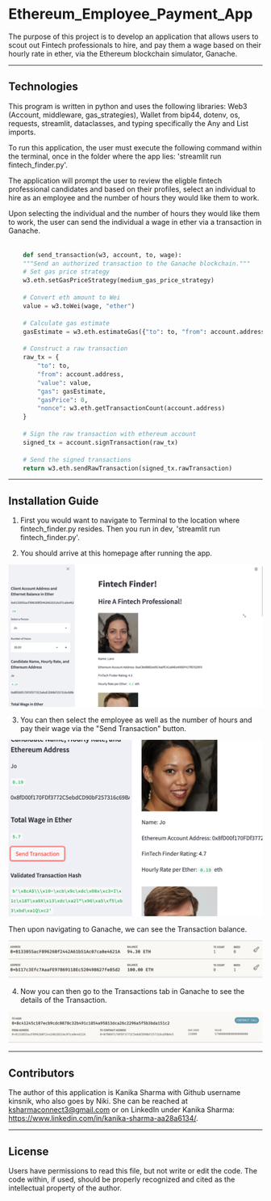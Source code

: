 # **Ethereum_Employee_Payment_App**

The purpose of this project is to develop an application that allows users to scout out Fintech professionals to hire, and pay them a wage based on their hourly rate in ether, via the Ethereum blockchain simulator, Ganache. 

---

## **Technologies**

This program is written in python and uses the following libraries: Web3 (Account, middleware, gas_strategies), Wallet from bip44, dotenv, os, requests, streamlit, dataclasses, and typing specifically the Any and List imports. 

To run this application, the user must execute the following command within the terminal, once in the folder where the app lies: 'streamlit run fintech_finder.py'.

The application will prompt the user to review the eligble fintech professional candidates and based on their profiles, select an individual to hire as an employee and the number of hours they would like them to work. 

Upon selecting the individual and the number of hours they would like them to work, the user can send the individual a wage in ether via a transaction in Ganache. 

```python

    def send_transaction(w3, account, to, wage):
    """Send an authorized transaction to the Ganache blockchain."""
    # Set gas price strategy
    w3.eth.setGasPriceStrategy(medium_gas_price_strategy)

    # Convert eth amount to Wei
    value = w3.toWei(wage, "ether")

    # Calculate gas estimate
    gasEstimate = w3.eth.estimateGas({"to": to, "from": account.address, "value": value})

    # Construct a raw transaction
    raw_tx = {
        "to": to,
        "from": account.address,
        "value": value,
        "gas": gasEstimate,
        "gasPrice": 0,
        "nonce": w3.eth.getTransactionCount(account.address)
    }

    # Sign the raw transaction with ethereum account
    signed_tx = account.signTransaction(raw_tx)

    # Send the signed transactions
    return w3.eth.sendRawTransaction(signed_tx.rawTransaction)
```
---

## **Installation Guide**

1. First you would want to navigate to Terminal to the location where fintech_finder.py resides. Then you run in dev, 'streamlit run fintech_finder.py'.

2. You should arrive at this homepage after running the app. 

![<Fintech Finder Homepage>](./Screenshots/Homepage.png)

3. You can then select the employee as well as the number of hours and pay their wage via the "Send Transaction" button.

![<Send Transaction >](./Screenshots/Send_Transaction.png)

Then upon navigating to Ganache, we can see the Transaction balance. 

![<Transaction Balance>](./Screenshots/Transaction_Balance.png)

4. Now you can then go to the Transactions tab in Ganache to see the details of the Transaction.

![<Ganache Transaction](./Screenshots/Ganache_Transaction.png)

---

## **Contributors**

The author of this application is Kanika Sharma with Github username kinsnik, who also goes by Niki. She can be reached at ksharmaconnect3@gmail.com or on LinkedIn under Kanika Sharma: https://www.linkedin.com/in/kanika-sharma-aa28a6134/.

---

## **License**

Users have permissions to read this file, but not write or edit the code. The code within, if used, should be properly recognized and cited as the intellectual property of the author. 
